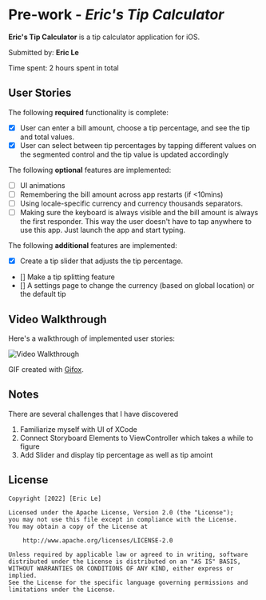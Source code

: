 # Pre-work - _Eric's Tip Calculator_

**Eric's Tip Calculator** is a tip calculator application for iOS.

Submitted by: **Eric Le**

Time spent: 2 hours spent in total

## User Stories

The following **required** functionality is complete:

- [x] User can enter a bill amount, choose a tip percentage, and see the tip and total values.
- [x] User can select between tip percentages by tapping different values on the segmented control and the tip value is updated accordingly

The following **optional** features are implemented:

- [ ] UI animations
- [ ] Remembering the bill amount across app restarts (if <10mins)
- [ ] Using locale-specific currency and currency thousands separators.
- [ ] Making sure the keyboard is always visible and the bill amount is always the first responder. This way the user doesn't have to tap anywhere to use this app. Just launch the app and start typing.

The following **additional** features are implemented:

- [x] Create a tip slider that adjusts the tip percentage.
- [] Make a tip splitting feature
- [] A settings page to change the currency (based on global location) or the default tip

## Video Walkthrough

Here's a walkthrough of implemented user stories:

<img src='https://i.imgur.com/zQVdk1w.gif' title='Video Walkthrough' width='' alt='Video Walkthrough' />

GIF created with [Gifox](https://gifox.io/).

## Notes

There are several challenges that I have discovered

1. Familiarize myself with UI of XCode
2. Connect Storyboard Elements to ViewController which takes a while to figure
3. Add Slider and display tip percentage as well as tip amoint

## License

    Copyright [2022] [Eric Le]

    Licensed under the Apache License, Version 2.0 (the "License");
    you may not use this file except in compliance with the License.
    You may obtain a copy of the License at

        http://www.apache.org/licenses/LICENSE-2.0

    Unless required by applicable law or agreed to in writing, software
    distributed under the License is distributed on an "AS IS" BASIS,
    WITHOUT WARRANTIES OR CONDITIONS OF ANY KIND, either express or implied.
    See the License for the specific language governing permissions and
    limitations under the License.

